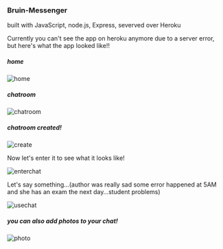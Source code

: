 ### Bruin-Messenger

built with JavaScript, node.js, Express, severved over Heroku 

Currently you can't see the app on heroku anymore due to a server error, but here's what the app looked like!!

##### home

![home](/Users/AstirdWang/Desktop/myweb/project/B-M/screenshot/home.png) 





##### chatroom

![chatroom](/Users/AstirdWang/Desktop/myweb/project/B-M/screenshot/chatroom.png)





##### chatroom created!

![create](/Users/AstirdWang/Desktop/myweb/project/B-M/screenshot/create.png)



Now let's enter it to see what it looks like!

![enterchat](/Users/AstirdWang/Desktop/myweb/project/B-M/screenshot/enterchat.png)



Let's say something…(author was really sad some error happened at 5AM and she has an exam the next day…student problems)

![usechat](/Users/AstirdWang/Desktop/myweb/project/B-M/screenshot/usechat.png)



##### you can also add photos to your chat!

![photo](/Users/AstirdWang/Desktop/myweb/project/B-M/screenshot/photo.png)